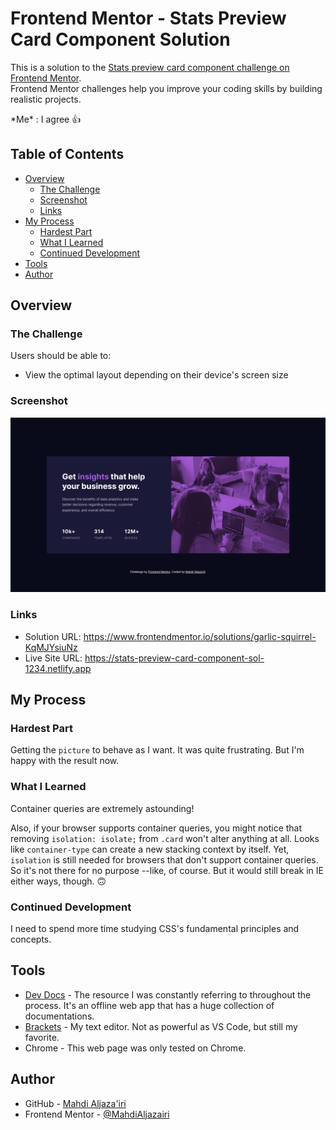 # Frontend Mentor - Stats Preview Card Component Solution

This is a solution to the [Stats preview card component challenge on Frontend Mentor](https://www.frontendmentor.io/challenges/stats-preview-card-component-8JqbgoU62).  
Frontend Mentor challenges help you improve your coding skills by building realistic projects. 

\*Me\* : I agree 👍

## Table of Contents

- [Overview](#overview)
  - [The Challenge](#the-challenge)
  - [Screenshot](#screenshot)
  - [Links](#links)
- [My Process](#my-process)
  - [Hardest Part](#hardest-part)
  - [What I Learned](#what-i-learned)
  - [Continued Development](#continued-development)
- [Tools](#tools)
- [Author](#author)

## Overview

### The Challenge

Users should be able to:

- View the optimal layout depending on their device's screen size

### Screenshot

![My Fabulous Work!](./screenshot.png)

### Links

- Solution URL: <https://www.frontendmentor.io/solutions/garlic-squirrel-KqMJYsiuNz>
- Live Site URL: <https://stats-preview-card-component-sol-1234.netlify.app>

## My Process

### Hardest Part

Getting the `picture` to behave as I want. It was quite frustrating. But I'm happy with the result now.

### What I Learned

Container queries are extremely astounding!

Also, if your browser supports container queries, you might notice that removing <code>isolation:&nbsp;isolate;</code> from `.card` won't alter anything at all. Looks like `container-type` can create a new stacking context by itself. Yet, `isolation` is still needed for browsers that don't support container queries. So it's not there for no purpose --like, of course. But it would still break in IE either ways, though.&nbsp;🙃

### Continued Development

I need to spend more time studying CSS's fundamental principles and concepts.

## Tools

- [Dev Docs](https://devdocs.io) - The resource I was constantly referring to throughout the process. It's an offline web app that has a huge collection of documentations.
- [Brackets](https://brackets.io) - My text editor. Not as powerful as VS Code, but still my favorite.
- Chrome - This web page was only tested on Chrome. 

## Author

- GitHub - [Mahdi Aljaza'iri](https://github.com/MahdiAljazairi)
- Frontend Mentor - [@MahdiAljazairi](https://www.frontendmentor.io/profile/MahdiAljazairi)

